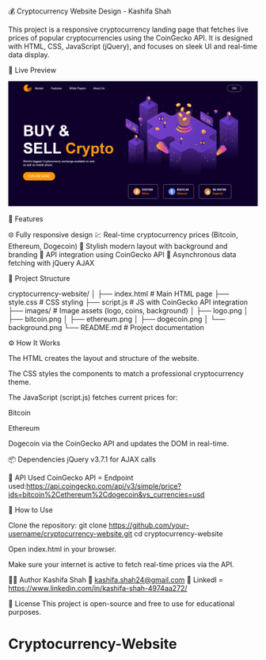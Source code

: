 💰 Cryptocurrency Website Design - Kashifa Shah

This project is a responsive cryptocurrency landing page that fetches live prices of popular cryptocurrencies using the CoinGecko API. It is designed with HTML, CSS, JavaScript (jQuery), and focuses on sleek UI and real-time data display.

🚀 Live Preview

<img src="image.png" class="MyWebsite">

🔗 Features

🌐 Fully responsive design
💹 Real-time cryptocurrency prices (Bitcoin, Ethereum, Dogecoin)
🎨 Stylish modern layout with background and branding
🔧 API integration using CoinGecko API
🔁 Asynchronous data fetching with jQuery AJAX

📁 Project Structure

cryptocurrency-website/
│
├── index.html             # Main HTML page
├── style.css              # CSS styling
├── script.js              # JS with CoinGecko API integration
├── images/                # Image assets (logo, coins, background)
│   ├── logo.png
│   ├── bitcoin.png
│   ├── ethereum.png
│   ├── dogecoin.png
│   └── background.png
└── README.md              # Project documentation

⚙️ How It Works

The HTML creates the layout and structure of the website.

The CSS styles the components to match a professional cryptocurrency theme.

The JavaScript (script.js) fetches current prices for:

Bitcoin

Ethereum

Dogecoin
via the CoinGecko API and updates the DOM in real-time.

📦 Dependencies
jQuery v3.7.1 for AJAX calls

🔌 API Used
CoinGecko API =
Endpoint used:https://api.coingecko.com/api/v3/simple/price?ids=bitcoin%2Cethereum%2Cdogecoin&vs_currencies=usd

🧠 How to Use

Clone the repository:
git clone https://github.com/your-username/cryptocurrency-website.git
cd cryptocurrency-website

Open index.html in your browser.

Make sure your internet is active to fetch real-time prices via the API.

🧑‍💻 Author
Kashifa Shah
📧 kashifa.shah24@gmail.com
🔗 LinkedI = https://www.linkedin.com/in/kashifa-shah-4974aa272/

📜 License
This project is open-source and free to use for educational purposes.

# Cryptocurrency-Website
